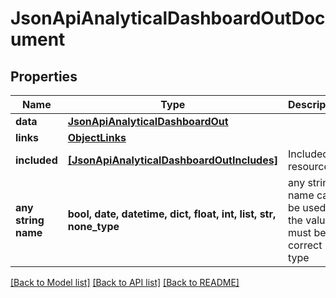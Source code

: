# JsonApiAnalyticalDashboardOutDocument


## Properties
Name | Type | Description | Notes
------------ | ------------- | ------------- | -------------
**data** | [**JsonApiAnalyticalDashboardOut**](JsonApiAnalyticalDashboardOut.md) |  | 
**links** | [**ObjectLinks**](ObjectLinks.md) |  | [optional] 
**included** | [**[JsonApiAnalyticalDashboardOutIncludes]**](JsonApiAnalyticalDashboardOutIncludes.md) | Included resources | [optional] 
**any string name** | **bool, date, datetime, dict, float, int, list, str, none_type** | any string name can be used but the value must be the correct type | [optional]

[[Back to Model list]](../README.md#documentation-for-models) [[Back to API list]](../README.md#documentation-for-api-endpoints) [[Back to README]](../README.md)


